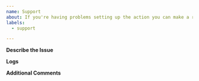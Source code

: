 ```yaml
---
name: Support
about: If you're having problems setting up the action you can make a request for support here.
labels:
  - support

---
```


**Describe the Issue**
<!-- Please provide a clear and concise description of what the problem is. Please be sure to read the README first! -->

**Logs**
<!-- Please provide your deployment logs and a link or sample to/of your workflow. -->

**Additional Comments**
<!-- Add any other context about the issue here. -->
